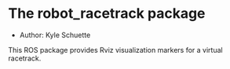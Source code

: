 # The robot_racetrack package

- Author: Kyle Schuette

This ROS package provides Rviz visualization markers for a virtual racetrack.
